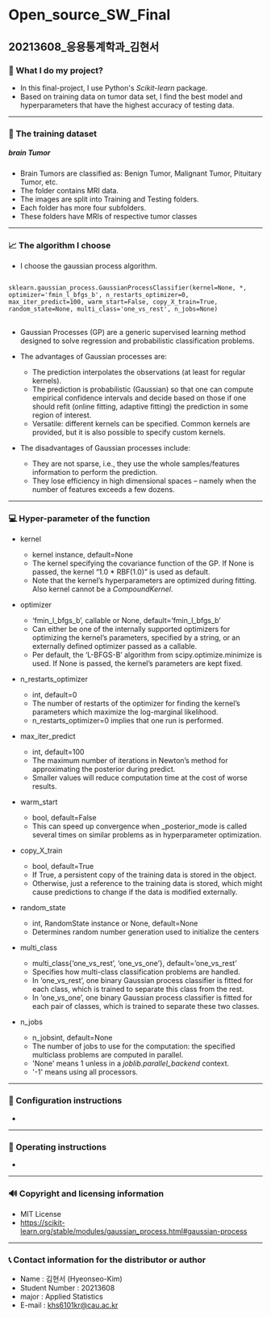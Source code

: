 # Open_source_SW_Final
## 20213608_응용통계학과_김현서



### 🤷‍ What I do my project? 
- In this final-project, I use Python's *Scikit-learn* package.
- Based on training data on tumor data set, I find the best model and hyperparameters that have the highest accuracy of testing data.

-------------

### 🧾 The training dataset
##### brain Tumor
- Brain Tumors are classified as: Benign Tumor, Malignant Tumor, Pituitary Tumor, etc.
- The folder contains MRI data.
- The images are split into Training and Testing folders.
- Each folder has more four subfolders. 
- These folders have MRIs of respective tumor classes

-------------

### 📈 The algorithm I choose 
- I choose the gaussian process algorithm.

<pre>
<code>
sklearn.gaussian_process.GaussianProcessClassifier(kernel=None, *, optimizer='fmin_l_bfgs_b', n_restarts_optimizer=0, max_iter_predict=100, warm_start=False, copy_X_train=True, random_state=None, multi_class='one_vs_rest', n_jobs=None)
</code>
</pre>

- Gaussian Processes (GP) are a generic supervised learning method designed to solve regression and probabilistic classification problems.
- The advantages of Gaussian processes are:
  * The prediction interpolates the observations (at least for regular kernels).
  * The prediction is probabilistic (Gaussian) so that one can compute empirical confidence intervals and decide based on those if one should refit (online fitting, adaptive fitting) the prediction in some region of interest.
  * Versatile: different kernels can be specified. Common kernels are provided, but it is also possible to specify custom kernels.

- The disadvantages of Gaussian processes include:
  * They are not sparse, i.e., they use the whole samples/features information to perform the prediction.
  * They lose efficiency in high dimensional spaces – namely when the number of features exceeds a few dozens.
  
-------------  

### 💻 Hyper-parameter of the function
- kernel
  * kernel instance, default=None
  * The kernel specifying the covariance function of the GP. If None is passed, the kernel “1.0 * RBF(1.0)” is used as default.
  * Note that the kernel’s hyperparameters are optimized during fitting. Also kernel cannot be a *CompoundKernel*.

- optimizer
  * ‘fmin_l_bfgs_b’, callable or None, default=’fmin_l_bfgs_b’
  * Can either be one of the internally supported optimizers for optimizing the kernel’s parameters, specified by a string, or an externally defined optimizer passed as a callable.
  * Per default, the ‘L-BFGS-B’ algorithm from scipy.optimize.minimize is used. If None is passed, the kernel’s parameters are kept fixed.
  
- n_restarts_optimizer
  * int, default=0
  * The number of restarts of the optimizer for finding the kernel’s parameters which maximize the log-marginal likelihood.
  * n_restarts_optimizer=0 implies that one run is performed.
  
- max_iter_predict
  * int, default=100
  * The maximum number of iterations in Newton’s method for approximating the posterior during predict. 
  * Smaller values will reduce computation time at the cost of worse results.
  
- warm_start
  * bool, default=False
  * This can speed up convergence when _posterior_mode is called several times on similar problems as in hyperparameter optimization.
  
- copy_X_train
  * bool, default=True
  * If True, a persistent copy of the training data is stored in the object.
  * Otherwise, just a reference to the training data is stored, which might cause predictions to change if the data is modified externally.
  
- random_state
  * int, RandomState instance or None, default=None
  * Determines random number generation used to initialize the centers
  
- multi_class
  * multi_class{‘one_vs_rest’, ‘one_vs_one’}, default=’one_vs_rest’
  * Specifies how multi-class classification problems are handled.
  * In ‘one_vs_rest’, one binary Gaussian process classifier is fitted for each class, which is trained to separate this class from the rest. 
  * In ‘one_vs_one’, one binary Gaussian process classifier is fitted for each pair of classes, which is trained to separate these two classes.
  
- n_jobs
  * n_jobsint, default=None
  * The number of jobs to use for the computation: the specified multiclass problems are computed in parallel. 
  * 'None' means 1 unless in a *joblib.parallel_backend* context.
  * '-1' means using all processors.
  
-------------

### 👩 Configuration instructions
-

-------------- 

### 📝 Operating instructions
- 

-------------

### 🔊 Copyright and licensing information
- MIT License
- https://scikit-learn.org/stable/modules/gaussian_process.html#gaussian-process

-------------

### 📞 Contact information for the distributor or author
- Name : 김현서 (Hyeonseo-Kim)
- Student Number : 20213608
- major : Applied Statistics
- E-mail : khs6101kr@cau.ac.kr

